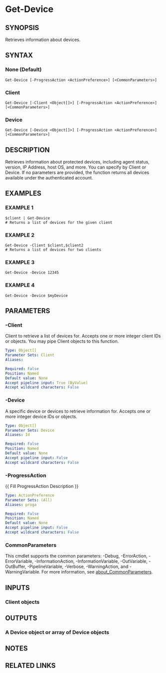 # Get-Device

## SYNOPSIS
Retrieves information about devices.

## SYNTAX

### None (Default)
```
Get-Device [-ProgressAction <ActionPreference>] [<CommonParameters>]
```

### Client
```
Get-Device [-Client <Object[]>] [-ProgressAction <ActionPreference>] [<CommonParameters>]
```

### Device
```
Get-Device [-Device <Object[]>] [-ProgressAction <ActionPreference>] [<CommonParameters>]
```

## DESCRIPTION
Retrieves information about protected devices, including agent status, version, IP Address,
host OS, and more.
You can specify by Client or Device.
If no parameters are provided, the
function returns all devices available under the authenticated account.

## EXAMPLES

### EXAMPLE 1
```
$client | Get-Device
# Returns a list of devices for the given client
```

### EXAMPLE 2
```
Get-Device -Client $client,$client2
# Returns a list of devices for two clients
```

### EXAMPLE 3
```
Get-Device -Device 12345
```

### EXAMPLE 4
```
Get-Device -Device $myDevice
```

## PARAMETERS

### -Client
Client to retrieve a list of devices for.
Accepts one or more integer client IDs or objects.
You may pipe Client objects to this function.

```yaml
Type: Object[]
Parameter Sets: Client
Aliases:

Required: False
Position: Named
Default value: None
Accept pipeline input: True (ByValue)
Accept wildcard characters: False
```

### -Device
A specific device or devices to retrieve information for.
Accepts one or more integer device
IDs or objects.

```yaml
Type: Object[]
Parameter Sets: Device
Aliases: Id

Required: False
Position: Named
Default value: None
Accept pipeline input: False
Accept wildcard characters: False
```

### -ProgressAction
{{ Fill ProgressAction Description }}

```yaml
Type: ActionPreference
Parameter Sets: (All)
Aliases: proga

Required: False
Position: Named
Default value: None
Accept pipeline input: False
Accept wildcard characters: False
```

### CommonParameters
This cmdlet supports the common parameters: -Debug, -ErrorAction, -ErrorVariable, -InformationAction, -InformationVariable, -OutVariable, -OutBuffer, -PipelineVariable, -Verbose, -WarningAction, and -WarningVariable. For more information, see [about_CommonParameters](http://go.microsoft.com/fwlink/?LinkID=113216).

## INPUTS

### Client objects
## OUTPUTS

### A Device object or array of Device objects
## NOTES

## RELATED LINKS
